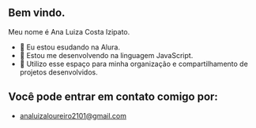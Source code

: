 ## Bem vindo.

   Meu nome é Ana Luiza Costa Izipato.

- 🔭 Eu estou esudando na Alura.
- 🌱 Estou me desenvolvendo na linguagem JavaScript.
- 👯 Utilizo esse espaço para minha organização e compartilhamento de projetos desenvolvidos.

## Você pode entrar em contato comigo por:
- analuizaloureiro2101@gmail.com
